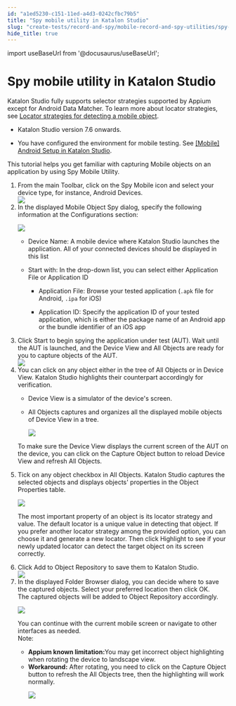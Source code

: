 ```yaml
---
id: "a1ed5230-c151-11ed-a4d3-0242cfbc79b5"
title: "Spy mobile utility in Katalon Studio"
slug: "create-tests/record-and-spy/mobile-record-and-spy-utilities/spy-mobile-utility-in-katalon-studio"
hide_title: true
---
```

import useBaseUrl from '@docusaurus/useBaseUrl';


# <a id="task-1724" class="anchor_top_offset"/><a id="ariaid-title1" class="anchor_top_offset"/>Spy mobile utility   in Katalon Studio

<p xmlns="http://www.w3.org/1999/xhtml" className="shortdesc"><span className="ph">Katalon Studio</span> fully supports selector strategies supported by Appium except for Android Data Matcher. To learn more about locator strategies, see  <a className="xref" href="/docs/create-tests/test-objects/mobile-test-objects/locators-and-object-identification-in-katalon-studio#id_1">Locator strategies for detecting a mobile object</a>.</p> 
<div xmlns="http://www.w3.org/1999/xhtml" className="section prereq p"><ul className="ul"><li className="li"><p className="p"><span className="ph">Katalon Studio</span> version 7.6 onwards.</p></li><li className="li"><p className="p">You have configured the environment for mobile testing. See <a className="xref" href="/docs/create-tests/manage-projects/set-up-projects/mobile-testing/android/mobile-android-setup-in-katalon-studio">[Mobile] Android Setup in <span className="ph">Katalon Studio</span></a>.</p></li></ul></div>
<section xmlns="http://www.w3.org/1999/xhtml" className="section context">This tutorial helps you get familiar with capturing Mobile objects on an application by using <span className="ph uicontrol">Spy Mobile Utility</span>.</section> 
<ol xmlns="http://www.w3.org/1999/xhtml" className="ol steps"><li className="li step stepexpand"><span className="ph cmd">From the main Toolbar, click on the <span className="ph uicontrol">Spy Mobile</span> icon and select your device type, for instance, <span className="ph uicontrol">Android Devices</span>.</span><div className="itemgroup info"><img className="image" width={300} src={useBaseUrl("/a4055cc0-c151-11ed-a4d3-0242cfbc79b5.png")} /></div></li><li className="li step stepexpand"><span className="ph cmd">In the displayed <span className="ph uicontrol">Mobile Object Spy</span> dialog, specify the following information at the <span className="ph uicontrol">Configurations</span> section:</span><div className="itemgroup info"><p className="p"><img className="image" width={300} src={useBaseUrl("/a3e37ce0-c151-11ed-a4d3-0242cfbc79b5.png")} /></p><ul className="ul"><li className="li"><p className="p"><span className="ph uicontrol">Device Name</span>: A mobile device where <span className="ph">Katalon Studio</span> launches the application. All of your connected devices should be displayed in this list</p></li><li className="li"><div className="p"><span className="ph uicontrol">Start with</span>: In the drop-down list, you can select either Application File or Application ID<ul className="ul"><li className="li"><p className="p"><span className="ph uicontrol">Application File</span>: Browse your tested application (<code className="ph codeph">.apk</code> file for Android, <code className="ph codeph">.ipa</code> for iOS)</p></li><li className="li"><p className="p"><span className="ph uicontrol">Application ID</span>: Specify the application ID of your tested application, which is either the package name of an Android app or the bundle identifier of an iOS app</p></li></ul></div></li></ul></div></li><li className="li step stepexpand"><span className="ph cmd">Click <span className="ph uicontrol">Start</span> to begin spying the application under test (AUT). Wait until the AUT is launched, and the <span className="ph uicontrol">Device View</span> and <span className="ph uicontrol">All Objects</span> are ready for you to capture objects of the AUT.</span><div className="itemgroup info"><img className="image" width={700} src={useBaseUrl("/a44b3f60-c151-11ed-a4d3-0242cfbc79b5.png")} /></div></li><li className="li step stepexpand"><span className="ph cmd">You can click on any object either in the tree of <span className="ph uicontrol">All Objects</span> or in <span className="ph uicontrol">Device View</span>. <span className="ph">Katalon Studio</span> highlights their counterpart accordingly for verification.</span><div className="itemgroup info"><ul className="ul"><li className="li"><p className="p"><span className="ph uicontrol">Device View</span> is a simulator of the device's screen.</p></li><li className="li"><p className="p"><span className="ph uicontrol">All Objects</span> captures and organizes all the displayed mobile objects of <span className="ph uicontrol">Device View</span> in a tree.</p><p className="p"><img className="image" width={500} src={useBaseUrl("/a439da40-c151-11ed-a4d3-0242cfbc79b5.png")} /></p></li></ul>       <p className="p">To make sure the <span className="ph uicontrol">Device View</span> displays the current screen of the AUT on the device, you can click on the <span className="ph uicontrol">Capture Object</span> button to reload <span className="ph uicontrol">Device View</span> and refresh <span className="ph uicontrol">All Objects</span>.</p></div></li><li className="li step stepexpand"><span className="ph cmd">Tick on any object checkbox in <span className="ph uicontrol">All Objects</span>. <span className="ph">Katalon Studio</span> captures the selected objects and displays objects' properties in the <span className="ph uicontrol">Object Properties</span> table.</span><div className="itemgroup info"><p className="p"><img className="image" width={700} src={useBaseUrl("/a416c1e0-c151-11ed-a4d3-0242cfbc79b5.png")} /></p><p className="p">The most important property of an object is its locator strategy and value. The default locator is a unique value in detecting that object. If you prefer another locator strategy among the provided option, you can choose it and generate a new locator. Then click <span className="ph uicontrol">Highlight</span> to see if your newly updated locator can detect the target object on its screen correctly.</p></div></li><li className="li step stepexpand"><span className="ph cmd">Click <span className="ph uicontrol">Add to Object Repository</span> to save them to <span className="ph">Katalon Studio</span>.</span><div className="itemgroup info"><img className="image" width={300} src={useBaseUrl("/a3f3d090-c151-11ed-a4d3-0242cfbc79b5.png")} /></div></li><li className="li step stepexpand"><span className="ph cmd">In the displayed <span className="ph uicontrol">Folder Browser</span> dialog, you can decide where to save the captured objects. Select your preferred location then click <span className="ph uicontrol">OK</span>.</span><div className="itemgroup info">The captured objects will be added to <span className="ph uicontrol">Object Repository</span> accordingly.<p className="p"><img className="image" width={250} src={useBaseUrl("/a427d8e0-c151-11ed-a4d3-0242cfbc79b5.png")} /></p><div className="p">You can continue with the current mobile screen or navigate to other interfaces as needed.<div className="note note note_note"><span className="note__title">Note:</span> <ul className="ul"><li className="li"><strong className="ph b">Appium known  limitation:</strong>You may get incorrect  object highlighting  when rotating the device to landscape view.</li><li className="li"><strong className="ph b">Workaround:</strong> After rotating, you need to click on the <span className="ph uicontrol">Capture Object</span> button to refresh the <span className="ph uicontrol">All Objects</span> tree, then the highlighting will work normally.<p className="p"><img className="image" width={300} src={useBaseUrl("/aab9bdb0-c14f-11ed-a4d3-0242cfbc79b5.png")} /></p></li></ul></div></div></div></li></ol> 
